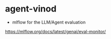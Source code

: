 # agent-vinod


- mlflow for the LLM/Agent evaluation 

https://mlflow.org/docs/latest/genai/eval-monitor/